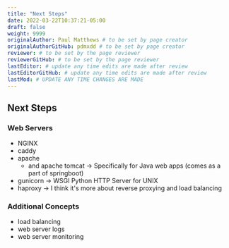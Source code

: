 ```yaml
---
title: "Next Steps"
date: 2022-03-22T10:37:21-05:00
draft: false
weight: 9999
originalAuthor: Paul Matthews # to be set by page creator
originalAuthorGitHub: pdmxdd # to be set by page creator
reviewer: # to be set by the page reviewer
reviewerGitHub: # to be set by the page reviewer
lastEditor: # update any time edits are made after review
lastEditorGitHub: # update any time edits are made after review
lastMod: # UPDATE ANY TIME CHANGES ARE MADE
---
```


## Next Steps

### Web Servers

- NGINX
- caddy
- apache
  - and apache tomcat -> Specifically for Java web apps (comes as a part of springboot)
- gunicorn -> WSGI Python HTTP Server for UNIX
- haproxy -> I think it's more about reverse proxying and load balancing

### Additional Concepts

- load balancing
- web server logs
- web server monitoring